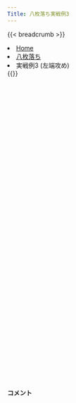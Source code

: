 ```yaml
---
Title: 八枚落ち実戦例3
---
```

{{< breadcrumb >}}
  <li class="breadcrumb-item"><a href="/shogi-beginners/">Home</a></li>
  <li class="breadcrumb-item"><a href="/shogi-beginners/8mai/">八枚落ち</a></li>
  <li class="breadcrumb-item active" aria-current="page">実戦例3 (左端攻め)</li>
{{</ breadcrumb >}}
<div class="row pt-3">
  <div class="col-lg-1"></div>
  <div class="col-sm" tabindex="-1">
    <script id="example-kif" type="kif">
手合割：八枚落ち
下手：下手
上手：上手
手数----指手---------消費時間--
*<ruby>左端<rt>ひだりはし</rt></ruby><ruby>攻<rt>せ</rt></ruby>めの<ruby>勝<rt>か</rt></ruby>ち<ruby>方<rt>かた</rt></ruby>をおぼえましょう。
*<div class="text-center"><img class="img-fluid pt-3 w-50" src="/shogi-beginners/img/cat9.png"></div>
   1 ７二金(61)
   2 ７六歩(77)
   3 ４二玉(51)
   4 ６六角(88)
   5 ８二金(72)
   6 ９六歩(97)
   7 ３二金(41)
   8 ９五歩(96)
*まずはここまでの<ruby>駒組<rt>こまぐ</rt></ruby>みをおぼえましょう。
   9 ６四歩(63)
*<ruby>問題<rt>もんだい</rt></ruby>: <ruby>次<rt>つぎ</rt></ruby>の<ruby>手<rt>て</rt></ruby>を<ruby>考<rt>かんが</rt></ruby>えてみましょう。
*<div><img class="img-fluid" src="/shogi-beginners/img/cat2.png"></div>
  10 ５六歩(57)
*おぼえてほしい<ruby>手<rt>て</rt></ruby>です。☖<ruby>６五<rt>ろくごー</rt></ruby><ruby>歩<rt>ふ</rt></ruby>と<ruby>歩<rt>ふ</rt></ruby>を<ruby>伸<rt>の</rt></ruby>ばされても<ruby>端<rt>はし</rt></ruby>をねらい<ruby>続<rt>つづ</rt></ruby>けます。
  11 ６五歩(64)
  12 ５七角(66)
*☗<ruby>１三角成<rt>いちさんかくなり</rt></ruby>をねらった<ruby>手<rt>て</rt></ruby>にもなっています。
  13 ２二金(32)
  14 ９四歩(95)
  15 同　歩(93)
  16 同　香(99)
  17 ７二金(82)
*<ruby>端<rt>はし</rt></ruby>が<ruby>受<rt>う</rt></ruby>からないので<ruby>逃<rt>に</rt></ruby>げてみます。<ruby>他<rt>ほか</rt></ruby>にも☖<ruby>８四<rt>はちよん</rt></ruby><ruby>歩<rt>ふ</rt></ruby>や☖<ruby>７三<rt>ななさん</rt></ruby><ruby>歩<rt>ふ</rt></ruby>が<ruby>有力<rt>ゆうりょく</rt></ruby>です。
  18 ９八飛(28)
  19 ６六歩(65)
  20 同　角(57)
  21 ８四歩(83)
  22 ９一香成(94)
  23 ８二金(72)
*<ruby>問題<rt>もんだい</rt></ruby>: <ruby>次<rt>つぎ</rt></ruby>の<ruby>手<rt>て</rt></ruby>を<ruby>考<rt>かんが</rt></ruby>えてみましょう。<ruby>難問<rt>なんもん</rt></ruby>。
*<div><img class="img-fluid" src="/shogi-beginners/img/cat2.png"></div>
  24 ９四飛(98)
*<ruby>他<rt>ほか</rt></ruby>には☗<ruby>９二<rt>きゅーにー</rt></ruby><ruby>成香<rt>なりきょう</rt></ruby>や☗<ruby>７五<rt>ななごー</rt></ruby><ruby>歩<rt>ふ</rt></ruby>がよさそうです。ゆっくり<ruby>攻<rt>せ</rt></ruby>めるのが<ruby>大切<rt>たいせつ</rt></ruby>です。
  25 ３二金(22)
  26 ８四飛(94)
  27 ７二金(82)
  28 ８一飛成(84)
  29 ６二金(72)
  30 ８二龍(81)
  31 ５二金(62)
*<ruby>問題<rt>もんだい</rt></ruby>: <ruby>次<rt>つぎ</rt></ruby>の<ruby>手<rt>て</rt></ruby>を<ruby>考<rt>かんが</rt></ruby>えてみましょう。
*<div><img class="img-fluid" src="/shogi-beginners/img/cat2.png"></div>
  32 ７七桂(89)
*<ruby>攻<rt>せ</rt></ruby>め<ruby>駒<rt>こま</rt></ruby>を<ruby>増<rt>ふ</rt></ruby>やすのが<ruby>大切<rt>たいせつ</rt></ruby>です。ほかには☗<ruby>８四角<rt>はちよんかく</rt></ruby>や☗<ruby>８一<rt>はちいち</rt></ruby>とがよさそうです。
  33 ４四歩(43)
  34 ６五桂(77)
  35 ４三玉(42)
  36 ９三角成(66)
*<ruby>早<rt>はや</rt></ruby>い<ruby>攻<rt>せ</rt></ruby>めは<ruby>難<rt>むずか</rt></ruby>しいため、ゆっくり<ruby>攻<rt>せ</rt></ruby>めるのがいいです。
  37 ３一金(32)
  38 ７三桂成(65)
  39 １四歩(13)
  40 ５七馬(93)
  41 ４二金(52)
  42 １三馬(57)
  43 ４一金(31)
  44 ６三成桂(73)
*いい<ruby>攻<rt>せ</rt></ruby>めが<ruby>見<rt>み</rt></ruby>つからなくても、<ruby>上手<rt>うわて</rt></ruby>からの<ruby>攻<rt>せ</rt></ruby>めがないので、ゆっくり<ruby>攻<rt>せ</rt></ruby>めればいいです。
  45 １五歩(14)
  46 ４八玉(59)
*<ruby>自陣<rt>じじん</rt></ruby>の<ruby>弱点<rt>じゃくてん</rt></ruby>を<ruby>消<rt>け</rt></ruby>しておくのもいい<ruby>手<rt>て</rt></ruby>です。
  47 ３四歩(33)
  48 ６二龍(82)
  49 ２四歩(23)
  50 ２三馬(13)
  51 ６一歩打
  52 同　龍(62)
  53 ３二金(41)
  54 ２四馬(23)
  55 ４五歩(44)
  56 ３六歩(37)
  57 ４六歩(45)
  58 同　歩(47)
  59 １六歩(15)
  60 ６二龍(61)
  61 ３三金(32)
*<ruby>問題<rt>もんだい</rt></ruby>: <ruby>次<rt>つぎ</rt></ruby>の<ruby>手<rt>て</rt></ruby>を<ruby>考<rt>かんが</rt></ruby>えてみましょう。
*<div><img class="img-fluid" src="/shogi-beginners/img/cat2.png"></div>
  62 ５三成桂(63)
*<ruby>時<rt>とき</rt></ruby>にはこのようなするどい<ruby>攻<rt>せ</rt></ruby>めも<ruby>必要<rt>ひつよう</rt></ruby>です。
  63 同　金(42)
  64 ３三馬(24)
  65 同　玉(43)
  66 ５三龍(62)
  67 ４三桂打
  68 ４四金打
  69 ２二玉(33)
  70 ４二龍(53)
  71 １三玉(22)
  72 ４三龍(42)
  73 ２三角打
  74 ３四金(44)
  75 １二玉(13)
  76 ２三龍(43)
  77 １一玉(12)
  78 ２二金打
  79 投了
*<a href="/shogi-beginners/8mai/example4/">
*<ruby>次<rt>つぎ</rt></ruby>の<ruby>棋譜<rt>きふ</rt></ruby>を<ruby>見<rt>み</rt></ruby>よう！
*<div class="text-center"><img class="img-fluid pt-3 w-50" src="/shogi-beginners/img/cat1.png"></div></a>
まで78手で下手の勝ち
    </script>
    <svg id="example" xmlns="http://www.w3.org/2000/svg" viewBox="0,0,400,540"></svg>
  </div>
  <div class="col-sm">
    <h4 class="pt-3">コメント</h4>
    <div id="comment"></div>
  </div>
  <div class="col-lg-1"></div>
</div>
